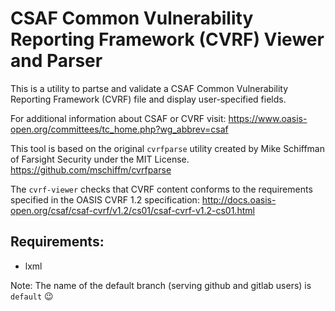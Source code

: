 # CSAF Common Vulnerability Reporting Framework (CVRF) Viewer and Parser
This is a utility to partse and validate a CSAF Common Vulnerability Reporting Framework (CVRF) file and display user-specified fields.

For additional information about CSAF or CVRF visit: 
https://www.oasis-open.org/committees/tc_home.php?wg_abbrev=csaf  

This tool is based on the original `cvrfparse` utility created by Mike Schiffman of Farsight Security under the MIT License. https://github.com/mschiffm/cvrfparse

The `cvrf-viewer` checks that CVRF content conforms to the requirements specified in the OASIS CVRF 1.2 specification:
http://docs.oasis-open.org/csaf/csaf-cvrf/v1.2/cs01/csaf-cvrf-v1.2-cs01.html

## Requirements: 
* lxml  

Note: The name of the default branch (serving github and gitlab users) is `default` :wink:
